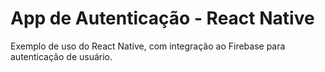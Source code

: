 # App de Autenticação - React Native
Exemplo de uso do React Native, com integração ao Firebase para autenticação de usuário.
